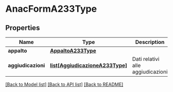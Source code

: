 # AnacFormA233Type

## Properties
Name | Type | Description | Notes
------------ | ------------- | ------------- | -------------
**appalto** | [**AppaltoA233Type**](AppaltoA233Type.md) |  | 
**aggiudicazioni** | [**list[AggiudicazioneA233Type]**](AggiudicazioneA233Type.md) | Dati relativi alle aggiudicazioni | 

[[Back to Model list]](../README.md#documentation-for-models) [[Back to API list]](../README.md#documentation-for-api-endpoints) [[Back to README]](../README.md)

